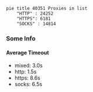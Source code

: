 
```mermaid
pie title 40351 Proxies in list
    "HTTP" : 24252
    "HTTPS": 6181
    "SOCKS" : 14814
```

### Some Info
#### Average Timeout

- mixed: 3.0s
- http: 1.5s
- https: 8.6s
- socks: 6.5s